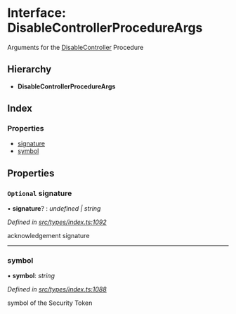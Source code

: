# Interface: DisableControllerProcedureArgs

Arguments for the [DisableController](../enums/_types_index_.proceduretype.md#disablecontroller) Procedure

## Hierarchy

* **DisableControllerProcedureArgs**

## Index

### Properties

* [signature](_types_index_.disablecontrollerprocedureargs.md#optional-signature)
* [symbol](_types_index_.disablecontrollerprocedureargs.md#symbol)

## Properties

### `Optional` signature

• **signature**? : *undefined | string*

*Defined in [src/types/index.ts:1092](https://github.com/PolymathNetwork/polymath-sdk/blob/454d285/src/types/index.ts#L1092)*

acknowledgement signature

___

###  symbol

• **symbol**: *string*

*Defined in [src/types/index.ts:1088](https://github.com/PolymathNetwork/polymath-sdk/blob/454d285/src/types/index.ts#L1088)*

symbol of the Security Token
